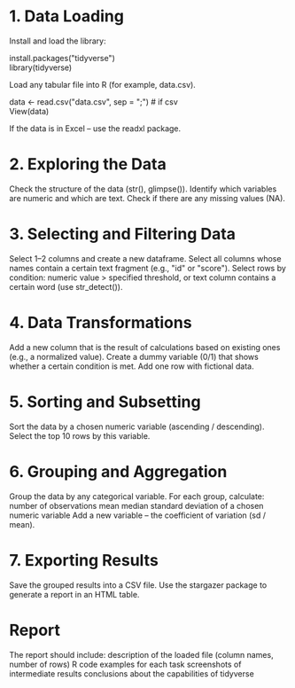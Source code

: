 # 1. Data Loading

Install and load the library:

install.packages("tidyverse")  
library(tidyverse)

Load any tabular file into R (for example, data.csv).

data <- read.csv("data.csv", sep = ";") # if csv  
View(data)

If the data is in Excel – use the readxl package.

# 2. Exploring the Data

Check the structure of the data (str(), glimpse()).
Identify which variables are numeric and which are text.
Check if there are any missing values (NA).

# 3. Selecting and Filtering Data

Select 1–2 columns and create a new dataframe.
Select all columns whose names contain a certain text fragment (e.g., "id" or "score").
Select rows by condition: numeric value > specified threshold, or text column contains a certain word (use str_detect()).

# 4. Data Transformations

Add a new column that is the result of calculations based on existing ones (e.g., a normalized value).
Create a dummy variable (0/1) that shows whether a certain condition is met.
Add one row with fictional data.

# 5. Sorting and Subsetting

Sort the data by a chosen numeric variable (ascending / descending).
Select the top 10 rows by this variable.

# 6. Grouping and Aggregation

Group the data by any categorical variable.
For each group, calculate:
number of observations
mean
median
standard deviation of a chosen numeric variable
Add a new variable – the coefficient of variation (sd / mean).

# 7. Exporting Results

Save the grouped results into a CSV file.
Use the stargazer package to generate a report in an HTML table.

# Report

The report should include:
description of the loaded file (column names, number of rows)
R code examples for each task
screenshots of intermediate results
conclusions about the capabilities of tidyverse
